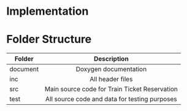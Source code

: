 # Implementation
# Folder Structure
| Folder   |      Description     |
|----------|:-------------:|
| document | Doxygen documentation |
| inc | All header files |
| src | Main source code for Train Ticket Reservation |
| test | All source code and data for testing purposes |
